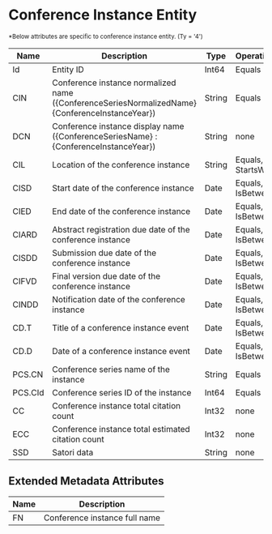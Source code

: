<!-- 
NavPath: Academic Knowledge API
LinkLabel: Conference Instance Entity
Url: Academic-Knowledge-API/documentation/EntityAttributes/ConferenceInstanceEntity
Weight: 75
-->

# Conference Instance Entity

<sub>
*Below attributes are specific to conference instance entity. (Ty = '4')
</sub>

Name	|Description							|Type       | Operations
------- | ------------------------------------- | --------- | ----------------------------
Id		|Entity ID								|Int64		|Equals
CIN		|Conference instance normalized name ({ConferenceSeriesNormalizedName} {ConferenceInstanceYear})		|String		|Equals
DCN		|Conference instance display name ({ConferenceSeriesName} : {ConferenceInstanceYear})		|String		|none
CIL		|Location of the conference instance 	|String		|Equals,<br/>StartsWith
CISD	|Start date of the conference instance 	|Date		|Equals,<br/>IsBetween
CIED	|End date of the conference instance 	|Date		|Equals,<br/>IsBetween
CIARD	|Abstract registration due date of the conference instance 	|Date		|Equals,<br/>IsBetween
CISDD	|Submission due date of the conference instance 	|Date		|Equals,<br/>IsBetween
CIFVD	|Final version due date of the conference instance 	|Date		|Equals,<br/>IsBetween
CINDD	|Notification date of the conference instance 	|Date		|Equals,<br/>IsBetween
CD.T	|Title of a conference instance event 	|Date		|Equals,<br/>IsBetween
CD.D	|Date of a conference instance event 	|Date		|Equals,<br/>IsBetween
PCS.CN	|Conference series name of the instance |String 	|Equals
PCS.CId	|Conference series ID of the instance |Int64 	|Equals
CC		|Conference instance total citation count			|Int32		|none  
ECC		|Conference instance total estimated citation count	|Int32		|none
SSD		|Satori data 							|String		|none

## Extended Metadata Attributes ##

Name    | Description               
--------|---------------------------	
FN		| Conference instance full name